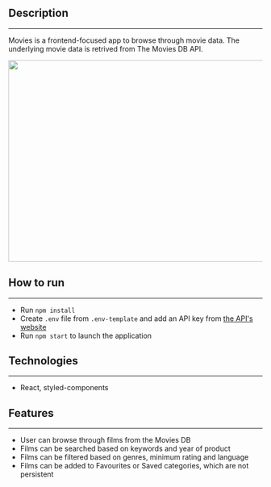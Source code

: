 ## Description 
---
Movies is a frontend-focused app to browse through movie data. The underlying movie data is retrived from The Movies DB API.

<p float="left">
<img src="https://user-images.githubusercontent.com/95252828/186471498-a66275d0-88a5-462a-9a2a-566ebf94446f.png" width="750" height="400">
<p>

## How to run 
---
- Run `npm install` 
- Create `.env` file from `.env-template` and add an API key from [the API's website](https://www.themoviedb.org/)
- Run `npm start` to launch the application 

## Technologies 
---
- React, styled-components

## Features 
---
- User can browse through films from the Movies DB 
- Films can be searched based on keywords and year of product
- Films can be filtered based on genres, minimum rating and language 
- Films can be added to Favourites or Saved categories, which are not persistent

